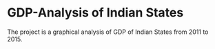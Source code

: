 # GDP-Analysis of Indian States

The project is a graphical analysis of GDP of Indian States from 2011 to 2015.
